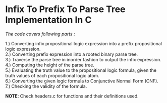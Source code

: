 # Infix To Prefix To Parse Tree Implementation In C

*The code covers following parts :*

 1.) Converting infix propositional logic expression into a prefix propositional logic expression.  
 2.) Converting prefix expression into a rooted binary parse tree.  
 3.) Traverse the parse tree in inorder fashion to output the infix expression.  
 4.) Computing the height of the parse tree.  
 5.) Evaluating the truth value to the propositional logic formula, given the truth values of each propositional logic atom.  
 6.) Converting the given logic formula to Conjunctive Normal Form (CNF).  
 7.) Checking the validity of the formula.  
 
**NOTE**: Check headers.c for functions and their definitions used.
 
